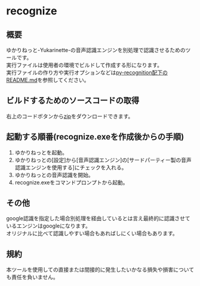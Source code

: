 # recognize

## 概要
ゆかりねっと-Yukarinette-の音声認識エンジンを別処理で認識させるためのツールです。  
実行ファイルは使用者の環境でビルドして作成する形になります。  
実行ファイルの作り方や実行オプションなどは[py-recognition配下のREADME.md](py-recognition/README.md)を参照してください。  

## ビルドするためのソースコードの取得
右上のコードボタンから[zip](https://gitlab.com/HARUKei66494739/recognize/-/archive/main/recognize-main.zip)をダウンロードできます。

## 起動する順番(recognize.exeを作成後からの手順)
1. ゆかりねっとを起動。  
2. ゆかりねっとの[設定]から[音声認識エンジン]の[サードパーティー製の音声認識エンジンを使用する]にチェックを入れる。  
3. ゆかりねっとの音声認識を開始。  
4. recognize.exeをコマンドプロンプトから起動。  

## その他
google認識を指定した場合別処理を経由しているとは言え最終的に認識させているエンジンはgoogleになります。  
オリジナルに比べて認識しやすい場合もあればしにくい場合もあります。  

## 規約
本ツールを使用しての直接または間接的に発生したいかなる損失や損害についても責任を負いません。

